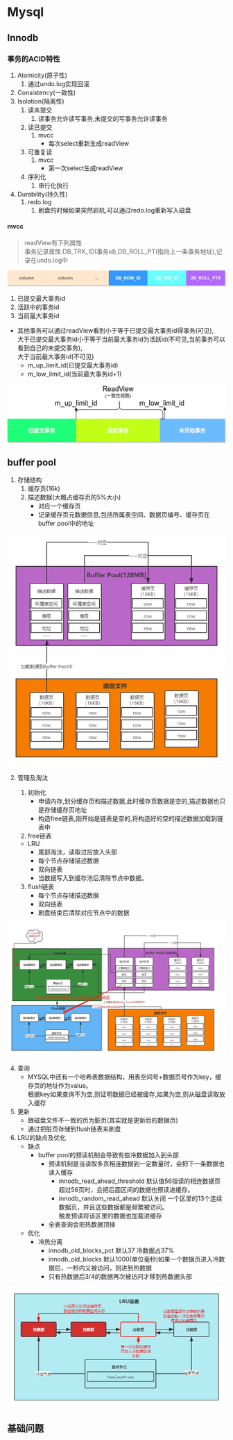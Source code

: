 # Mysql

## Innodb

### 事务的ACID特性

1. Atomicity(原子性)
    1. 通过undo.log实现回滚
2. Consistency(一致性)
3. Isolation(隔离性)
    1. 读未提交
        1. 读事务允许读写事务,未提交的写事务允许读事务
    2. 读已提交
        1. mvcc
            * 每次select重新生成readView
    3. 可重复读
        1. mvcc
            * 第一次select生成readView
    4. 序列化
        1. 串行化执行
4. Durability(持久性)
    1. redo.log
        1. 刷盘的时候如果突然宕机,可以通过redo.log重新写入磁盘

#### mvcc

> readView有下列属性  
> 事务记录属性:DB_TRX_ID(事务id),DB_ROLL_PT(指向上一条事务地址),记录在undo.log中

![img](img/trxcolum.png)

1. 已提交最大事务id
2. 活跃中的事务id
3. 当前最大事务id

* 其他事务可以通过readView看到小于等于已提交最大事务id得事务(可见),  
  大于已提交最大事务id小于等于当前最大事务id为活跃id(不可见,当前事务可以看到自己的未提交事务),  
  大于当前最大事务id(不可见)
    * m_up_limit_id(已提交最大事务id)
    * m_low_limit_id(当前最大事务id+1)

![img](img/readView.png)

## buffer pool

1. 存储结构
    1. 缓存页(16k)
    2. 描述数据(大概占缓存页的5%大小)
        * 对应一个缓存页
        * 记录缓存页元数据信息,包括所属表空间、数据页编号、缓存页在buffer pool中的地址

![img](img/bufferPoll1.png)

2. 管理及淘汰
    1. 初始化
        * 申请内存,划分缓存页和描述数据,此时缓存页数据是空的,描述数据也只是存储缓存页地址
        * 构造free链表,刚开始是链表是空的,将构造好的空的描述数据加载到链表中
    2. free链表

    * LRU
        * 尾部淘汰，读取过后放入头部
        * 每个节点存储描述数据
        * 双向链表
        * 当数据写入到缓存池后清除节点中数据。

    3. flush链表
        * 每个节点存储描述数据
        * 双向链表
        * 刷盘结束后清除对应节点中的数据

![img](img/bufferPoll2.png)

4. 查询
    * MYSQL中还有一个哈希表数据结构，用表空间号+数据页号作为key，缓存页的地址作为value。  
      根据key如果查询不为空,则证明数据已经被缓存,如果为空,则从磁盘读取放入缓存
5. 更新
    * 跟磁盘文件不一致的页为脏页(其实就是更新后的数据页)
    * 通过把脏页存储到flush链表来刷盘
6. LRU的缺点及优化
    * 缺点
        * buffer pool的预读机制会导致有些冷数据加入到头部
            * 预读机制是当读取多页相连数据到一定数量时，会把下一条数据也读入缓存
                * innodb_read_ahead_threshold 默认值56指读的相连数据页超过56页时，会把后面区间的数据也预读进缓存。
                * innodb_random_read_ahead 默认关闭 一个区里的13个连续数据页，并且这些数据都是频繁被访问。  
                  触发预读将该区里的数据也加载进缓存
            * 全表查询会把热数据顶掉
    * 优化
        * 冷热分离
            * innodb_old_blocks_pct 默认37 冷数据占37%
            * innodb_old_blocks 默认1000(单位毫秒)如果一个数据页进入冷数据后，一秒内又被访问，则进到热数据
            * 只有热数据后3/4的数据再次被访问才移到热数据头部

![img](img/bufferPoll3.png)

## 基础问题
